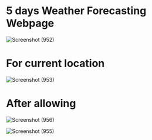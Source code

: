 # 5 days Weather Forecasting Webpage
![Screenshot (952)](https://github.com/user-attachments/assets/f9130fa3-31bc-4ef3-b782-5b07c4ad2f52)
# For current location
![Screenshot (953)](https://github.com/user-attachments/assets/057a730b-49e6-4677-8758-2d4f6b8d437c)
# After allowing
![Screenshot (956)](https://github.com/user-attachments/assets/4718b2ee-cf40-45ec-851b-b59b480bd80c)


![Screenshot (955)](https://github.com/user-attachments/assets/1d402915-17a9-45e4-b531-07322b6048bb)

